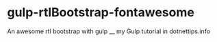 # gulp-rtlBootstrap-fontawesome
An awesome rtl bootstrap with gulp
__
my Gulp tutorial in dotnettips.info

